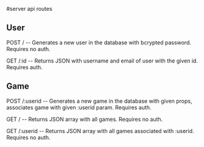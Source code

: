 #server api routes
## User
POST / -- Generates a new user in the database with bcrypted password. Requires no auth.

GET /:id -- Returns JSON with username and email of user with the given id. Requires auth.

## Game
POST /:userid -- Generates a new game in the database with given props, associates game with given :userid param. Requires auth.

GET / -- Returns JSON array with all games. Requires no auth.

GET /:userid -- Returns JSON array with all games associated with :userid. Requires no auth.
